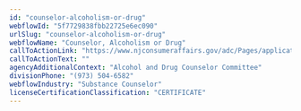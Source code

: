 ```yaml
---
id: "counselor-alcoholism-or-drug"
webflowId: "5f7729838fbb22725e6ec090"
urlSlug: "counselor-alcoholism-or-drug"
webflowName: "Counselor, Alcoholism or Drug"
callToActionLink: "https://www.njconsumeraffairs.gov/adc/Pages/applications.aspx"
callToActionText: ""
agencyAdditionalContext: "Alcohol and Drug Counselor Committee"
divisionPhone: "(973) 504-6582"
webflowIndustry: "Substance Counselor"
licenseCertificationClassification: "CERTIFICATE"
---
```

